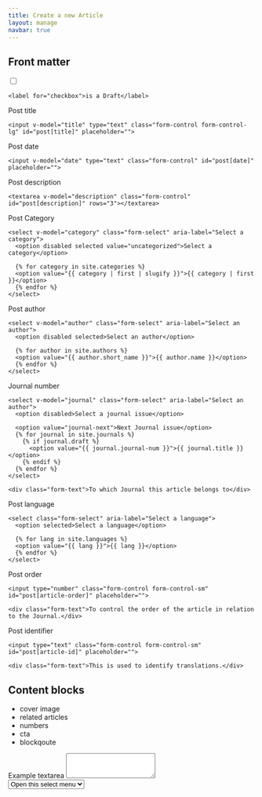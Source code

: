 ```yaml
---
title: Create a new Article
layout: manage
navbar: true
---
```


## Front matter 

<div id="form-article">
  <div class="mb-3">
    <input type="checkbox" id="checkbox" v-model="draft">
    
    <label for="checkbox">is a Draft</label>
  </div>

  <div class="mb-3">
    <label for="post[title]" class="form-label">Post title</label>

    <input v-model="title" type="text" class="form-control form-control-lg" id="post[title]" placeholder="">
  </div>

  <div class="mb-3">
    <label for="post[date]" class="form-label">Post date</label>

    <input v-model="date" type="text" class="form-control" id="post[date]" placeholder="">
  </div>

  <div class="mb-3">
    <label for="post[description]" class="form-label">Post description</label>
    
    <textarea v-model="description" class="form-control" id="post[description]" rows="3"></textarea>
  </div>

  <div class="mb-3">
    <label for="post[categories]" class="form-label">Post Category</label>

    <select v-model="category" class="form-select" aria-label="Select a category">
      <option disabled selected value="uncategorized">Select a category</option>

      {% for category in site.categories %}
      <option value="{{ category | first | slugify }}">{{ category | first }}</option>
      {% endfor %}
    </select>
  </div>


  <div class="mb-3">
    <label for="post[author]" class="form-label">Post author</label>

    <select v-model="author" class="form-select" aria-label="Select an author">
      <option disabled selected>Select an author</option>

      {% for author in site.authors %}
      <option value="{{ author.short_name }}">{{ author.name }}</option>
      {% endfor %}
    </select>
  </div>

  <div class="mb-3">
    <label for="post[journal-num]" class="form-label">Journal number</label>
    
    <select v-model="journal" class="form-select" aria-label="Select an author">
      <option disabled>Select a journal issue</option>

      <option value="journal-next">Next Journal issue</option>
      {% for journal in site.journals %}
        {% if journal.draft %}
          <option value="{{ journal.journal-num }}">{{ journal.title }}</option>
        {% endif %}
      {% endfor %}
    </select>

    <div class="form-text">To which Journal this article belongs to</div>
  </div>

  <div class="mb-3">
    <label for="post[lang]" class="form-label">Post language</label>
    
    <select class="form-select" aria-label="Select a language">
      <option selected>Select a language</option>

      {% for lang in site.languages %}
      <option value="{{ lang }}">{{ lang }}</option>
      {% endfor %}
    </select>
  </div>

  <div class="mb-3">
    <label for="post[article-order]" class="form-label">Post order</label>
    
    <input type="number" class="form-control form-control-sm" id="post[article-order]" placeholder="">

    <div class="form-text">To control the order of the article in relation to the Journal.</div>
  </div>

  <div class="mb-3">
    <label for="post[article-id]" class="form-label">Post identifier</label>
    
    <input type="text" class="form-control form-control-sm" id="post[article-id]" placeholder="">

    <div class="form-text">This is used to identify translations.</div>
  </div>

  ## Content blocks

  - cover image
  - related articles
  - numbers
  - cta
  - blockqoute

  <div class="mb-3">
    <label for="exampleFormControlTextarea1" class="form-label">Example textarea</label>
    <textarea class="form-control" id="exampleFormControlTextarea1" rows="3"></textarea>
  </div>


  <select class="form-select" aria-label="Default select example">
    <option selected>Open this select menu</option>
    <option value="1">One</option>
    <option value="2">Two</option>
    <option value="3">Three</option>
  </select>
</div>
